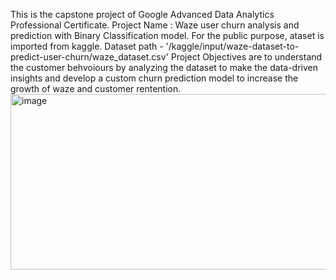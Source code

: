 This is the capstone project of Google Advanced Data Analytics Professional Certificate.
Project Name : Waze user churn analysis and prediction with Binary Classification model.
For the public purpose, ataset is imported from kaggle. 
Dataset path - '/kaggle/input/waze-dataset-to-predict-user-churn/waze_dataset.csv'
Project Objectives are to understand the customer behvoiours by analyzing the dataset to make the data-driven insights and develop a custom churn prediction model to increase the growth of waze and customer rentention.
<img width="527" height="281" alt="image" src="https://github.com/user-attachments/assets/b2518773-957b-43c5-af0b-21d1ca025645" />
